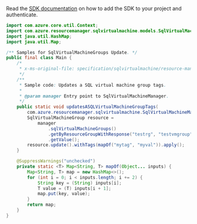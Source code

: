 Read the [SDK documentation](https://github.com/Azure/azure-sdk-for-java/blob/azure-resourcemanager-sqlvirtualmachine_1.0.0-beta.2/sdk/sqlvirtualmachine/azure-resourcemanager-sqlvirtualmachine/README.md) on how to add the SDK to your project and authenticate.

```java
import com.azure.core.util.Context;
import com.azure.resourcemanager.sqlvirtualmachine.models.SqlVirtualMachineGroup;
import java.util.HashMap;
import java.util.Map;

/** Samples for SqlVirtualMachineGroups Update. */
public final class Main {
    /*
     * x-ms-original-file: specification/sqlvirtualmachine/resource-manager/Microsoft.SqlVirtualMachine/preview/2021-11-01-preview/examples/UpdateSqlVirtualMachineGroup.json
     */
    /**
     * Sample code: Updates a SQL virtual machine group tags.
     *
     * @param manager Entry point to SqlVirtualMachineManager.
     */
    public static void updatesASQLVirtualMachineGroupTags(
        com.azure.resourcemanager.sqlvirtualmachine.SqlVirtualMachineManager manager) {
        SqlVirtualMachineGroup resource =
            manager
                .sqlVirtualMachineGroups()
                .getByResourceGroupWithResponse("testrg", "testvmgroup", Context.NONE)
                .getValue();
        resource.update().withTags(mapOf("mytag", "myval")).apply();
    }

    @SuppressWarnings("unchecked")
    private static <T> Map<String, T> mapOf(Object... inputs) {
        Map<String, T> map = new HashMap<>();
        for (int i = 0; i < inputs.length; i += 2) {
            String key = (String) inputs[i];
            T value = (T) inputs[i + 1];
            map.put(key, value);
        }
        return map;
    }
}
```
